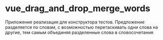 # vue_drag_and_drop_merge_words
Приложение реализация для конструктора тестов. Предложение разделяется по словам, с возможностью перетаскивать одни слова на другие, тем самым объединяя разделенные слова в словосочетания
